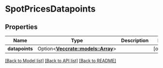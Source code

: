 # SpotPricesDatapoints

## Properties

Name | Type | Description | Notes
------------ | ------------- | ------------- | -------------
**datapoints** | Option<[**Vec<crate::models::Array>**](array.md)> |  | [optional]

[[Back to Model list]](../README.md#documentation-for-models) [[Back to API list]](../README.md#documentation-for-api-endpoints) [[Back to README]](../README.md)


